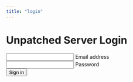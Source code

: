 ```yaml
---
title: "login"
---
```

<div class="container min-vh-100">
  <div class="row align-items-center min-vh-100">
    <div class="col-md-6">
      <h1><i class="bi bi-bandaid"></i> Unpatched Server Login</h1>
      <form>
        <div class="form-outline mb-4">
          <input type="email" id="loginEmail1" class="form-control" name="client_id" required />
          <label class="form-label" for="loginEmail1">Email address</label>
        </div>
          <div class="form-outline mb-4">
          <input type="password" id="loginPw1" class="form-control" name="client_secret" required />
          <label class="form-label" for="loginPw1">Password</label>
        </div>
        <button type="button" class="btn btn-primary btn-block mb-4" onClick="login(this.form)">Sign in</button>
      </form>
    </div>
  </div>
</div>
<script>
async function login(form){
    let formData = new FormData(form);
    let formDataObject = Object.fromEntries(formData.entries());
    let formDataJsonString = JSON.stringify(formDataObject);
    let fetchOptions = {
        method: "POST",
        headers: {
        "Content-Type": "application/json",
        Accept: "application/json",
        },
        body: formDataJsonString,
    };
    let res = await fetch('/api/v1/authorize', fetchOptions);
    if (!res.ok) {
        let error = await res.text();
        throw new Error(error);
    }
    window.location.href = "/agents";
}
</script>